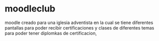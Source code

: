 # moodleclub 
moodle creado para una iglesia adventista en la cual se tiene  diferentes pantallas para poder recibir certificaciones y clases de diferentes temas para poder tener diplomkas de certificacion, 
